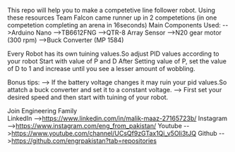 
This repo will help you to make a competetive line follower robot.
Using these resources Team Falcon came runner up in  2 competetions (in one competetion completing an arena in 16seconds)
Main Components Used:
-->Arduino Nano
-->TB6612FNG
-->QTR-8 Array Sensor
-->N20 gear motor (300 rpm)
-->Buck Converter (MP 1584)

Every Robot has its own tuining values.So adjust PID values according to your robot 
Start with value of P and D 
After Setting value of P, set the value of D to 1 and increase until you see a lesser amount of  wobbling.

Bonus tips:
--> If the battery voltage changes it may ruin your pid values.So attatch a buck converter and set it to a constant voltage.
--> First set your desired speed and then start with tuining of your robot.

Join Engineering Family  
LinkedIn  -->https://www.linkedin.com/in/malik-maaz-27165723b/
Instagram -->https://www.instagram.com/eng_from_pakistan/
Youtube   -->https://www.youtube.com/channel/UCsQf9zGTax1Qi_v5OIi3tJQ
Github    -->https://github.com/engrpakistan?tab=repositories

